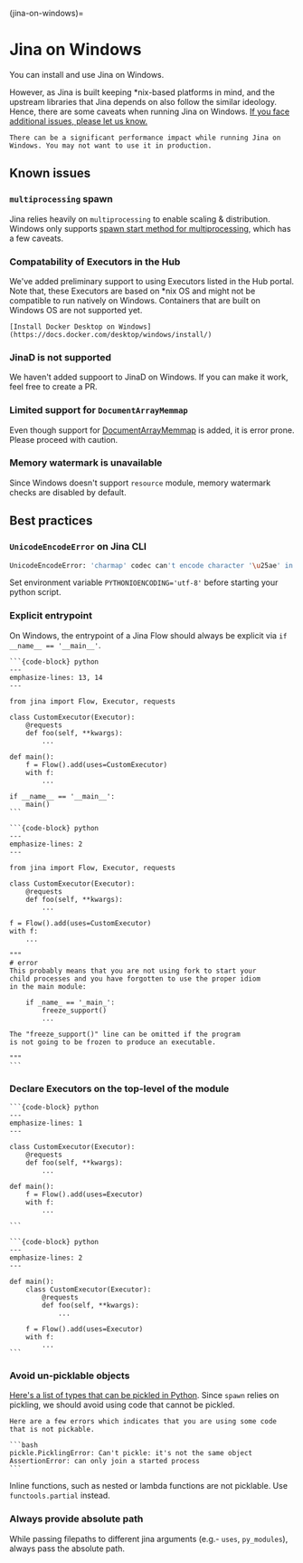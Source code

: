 (jina-on-windows)=
# Jina on Windows

You can install and use Jina on Windows.

However, as Jina is built keeping *nix-based platforms in mind, and the upstream libraries that Jina depends on also follow the similar ideology. Hence, there are some caveats when running Jina on Windows. [If you face additional issues, please let us know.](https://github.com/jina-ai/jina/issues/)

```{caution}
There can be a significant performance impact while running Jina on Windows. You may not want to use it in production.
```

## Known issues

### `multiprocessing` spawn

Jina relies heavily on `multiprocessing` to enable scaling & distribution. Windows only supports [spawn start method for multiprocessing](https://docs.python.org/3/library/multiprocessing.html#the-spawn-and-forkserver-start-methods), which has a few caveats. 

### Compatability of Executors in the Hub

We've added preliminary support to using Executors listed in the Hub portal. Note that, these Executors are based on *nix OS and might not be compatible to run natively on Windows. Containers that are built on Windows OS are not supported yet. 


```{seealso}
[Install Docker Desktop on Windows](https://docs.docker.com/desktop/windows/install/)
```

### JinaD is not supported

We haven't added suppoort to JinaD on Windows. If you can make it work, feel free to create a PR.

### Limited support for `DocumentArrayMemmap`

Even though support for [DocumentArrayMemmap](../../fundamentals/document/documentarraymemmap-api) is added, it is error prone. Please proceed with caution.

### Memory watermark is unavailable 

Since Windows doesn't support `resource` module, memory watermark checks are disabled by default.


## Best practices


### `UnicodeEncodeError` on Jina CLI

```bash
UnicodeEncodeError: 'charmap' codec can't encode character '\u25ae' in position : character maps to <undefined>
```
Set environment variable `PYTHONIOENCODING='utf-8'` before starting your python script.


### Explicit entrypoint

On Windows, the entrypoint of a Jina Flow should always be explicit via `if __name__ == '__main__'`.

````{tab} ✅ Do
```{code-block} python
---
emphasize-lines: 13, 14
---

from jina import Flow, Executor, requests

class CustomExecutor(Executor):
    @requests
    def foo(self, **kwargs):
        ...

def main():
    f = Flow().add(uses=CustomExecutor)
    with f:
        ...

if __name__ == '__main__':
    main()
```
````

````{tab} 😔 Don't
```{code-block} python
---
emphasize-lines: 2
---

from jina import Flow, Executor, requests

class CustomExecutor(Executor):
    @requests
    def foo(self, **kwargs):
        ...

f = Flow().add(uses=CustomExecutor)
with f:
    ...

"""
# error
This probably means that you are not using fork to start your
child processes and you have forgotten to use the proper idiom
in the main module:

    if _name_ == '_main_':
        freeze_support()
        ...

The "freeze_support()" line can be omitted if the program
is not going to be frozen to produce an executable.

"""
```

````


### Declare Executors on the top-level of the module

````{tab} ✅ Do
```{code-block} python
---
emphasize-lines: 1
---

class CustomExecutor(Executor):
    @requests
    def foo(self, **kwargs):
        ...

def main():
    f = Flow().add(uses=Executor)
    with f:
        ...

```
````

````{tab} 😔 Don't
```{code-block} python
---
emphasize-lines: 2
---

def main():
    class CustomExecutor(Executor):
        @requests
        def foo(self, **kwargs):
            ...

    f = Flow().add(uses=Executor)
    with f:
        ...
```
````

### Avoid un-picklable objects

[Here's a list of types that can be pickled in Python](https://docs.python.org/3/library/pickle.html#what-can-be-pickled-and-unpickled). Since `spawn` relies on pickling, we should avoid using code that cannot be pickled.

````{hint}
Here are a few errors which indicates that you are using some code that is not pickable.

```bash
pickle.PicklingError: Can't pickle: it's not the same object
AssertionError: can only join a started process
```

````

Inline functions, such as nested or lambda functions are not picklable. Use `functools.partial` instead.

### Always provide absolute path 

While passing filepaths to different jina arguments (e.g.- `uses`, `py_modules`), always pass the absolute path.

